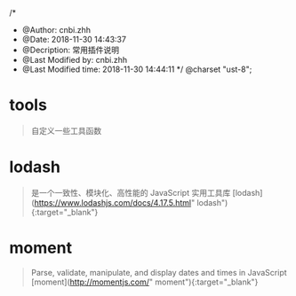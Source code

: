 /*
 * @Author: cnbi.zhh 
 * @Date: 2018-11-30 14:43:37 
 * @Decription: 常用插件说明 
 * @Last Modified by: cnbi.zhh
 * @Last Modified time: 2018-11-30 14:44:11
 */
@charset "ust-8";

tools
======================
>自定义一些工具函数

lodash
======================
>是一个一致性、模块化、高性能的 JavaScript 实用工具库
[lodash](https://www.lodashjs.com/docs/4.17.5.html" lodash"){:target="_blank"} 

moment
======================
>Parse, validate, manipulate, and display dates and times in JavaScript
[moment](http://momentjs.com/" moment"){:target="_blank"} 
